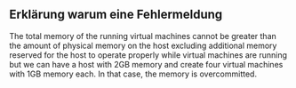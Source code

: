 ## Erklärung warum eine Fehlermeldung

The total memory of the running virtual machines cannot be greater than the amount of physical memory on the host excluding additional memory reserved for the host to operate properly while virtual machines are running but we can have a host with 2GB memory and create four virtual machines with 1GB memory each. In that case, the memory is overcommitted.
